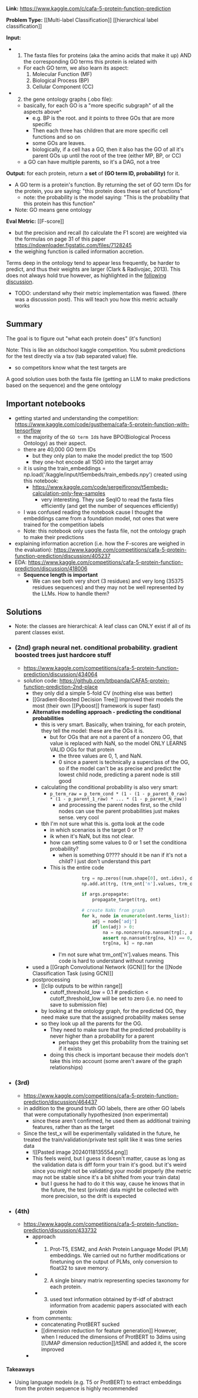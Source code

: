 **Link:** https://www.kaggle.com/c/cafa-5-protein-function-prediction

**Problem Type:** [[Multi-label Classification]] [[hierarchical label classification]]

**Input:**
- 1) The fasta files for proteins (aka the amino acids that make it up) AND the corresponding GO terms this protein is related with
	- For each GO term, we also learn its aspect:
		1. Molecular Function (MF)
		2. Biological Process (BP)
		3. Cellular Component (CC)
- 2) the gene ontology graphs (.obo file):
	- basically, for each GO is a "more specific subgraph" of all the aspects above^
		- e.g. BP is the root. and it points to three GOs that are more specific
		- Then each three has children that are more specific cell functions and so on
		- some GOs are leaves.
		- biologically, if a cell has a GO, then it also has the GO of all it's parent GOs up until the root of the tree (either MP, BP, or CC)
	- a GO can have multiple parents, so it's a DAG, not a tree

**Output:** for each protein, return a **set** of **(GO term ID, probability)** for it.
- A GO term is a protein's function. By returning the set of GO term IDs for the protein, you are saying: "this protein does these set of functions"
	- note: the probability is the model saying: "This is the probability that this protein has this function"
- Note: GO means gene ontology

**Eval Metric:** [[F-score]]
- but the precision and recall (to calculate the F1 score) are weighted via the formulas on page 31 of this paper https://ndownloader.figstatic.com/files/7128245
- the weighing function is called information accretion.

Terms deep in the ontology tend to appear less frequently, be harder to predict, and thus their weights are larger (Clark & Radivojac, 2013). This does not always hold true however, as highlighted in the [following discussion](https://www.kaggle.com/competitions/cafa-5-protein-function-prediction/discussion/405237).

- TODO: understand why their metric implementation was flawed. (there was a discussion post). This will teach you how this metric actually works
## Summary
The goal is to figure out "what each protein does" (it's function)

Note: This is like an oldschool kaggle competition. You submit predictions for the test directly via a tsv (tab separated value) file.
- so competitors know what the test targets are

A good solution uses both the fasta file (getting an LLM to make predictions based on the sequence) and the gene ontology

## Important notebooks
- getting started and understanding the competition: https://www.kaggle.com/code/gusthema/cafa-5-protein-function-with-tensorflow
	- the majority of the `GO term Id`s have BPO(Biological Process Ontology) as their aspect.
	- there are 40,000 GO term IDs
		- but they only plan to make the model predict the top 1500
		- they one-hot encode all 1500 into the target array
	- it is using the train_embeddings = np.load('/kaggle/input/t5embeds/train_embeds.npy') created using this notebook:
		- https://www.kaggle.com/code/sergeifironov/t5embeds-calculation-only-few-samples
			- very interesting. They use SeqIO to read the fasta files efficiently (and get the number of sequences efficiently)
	- I was confused reading the notebook cause I thought the embeddings came from a foundation model, not ones that were trained for the competition labels
	- Note: this notebook only uses the fasta file, not the ontology graph to make their predictions
- explaining information accretion (i.e. how the F-scores are weighed in the evaluation): https://www.kaggle.com/competitions/cafa-5-protein-function-prediction/discussion/405237
- EDA: https://www.kaggle.com/competitions/cafa-5-protein-function-prediction/discussion/418006
	- **Sequence length is important**
		- We can see both very short (3 residues) and very long (35375 residues sequences) and they may not be well represented by the LLMs. How to handle them?
## Solutions

- Note: the classes are hierarchical: A leaf class can ONLY exist if all of its parent classes exist.

- ### (2nd) graph neural net. conditional probability. gradient boosted trees just hardcore stuff
	- https://www.kaggle.com/competitions/cafa-5-protein-function-prediction/discussion/434064
	- solution code: https://github.com/btbpanda/CAFA5-protein-function-prediction-2nd-place
		- they only did a simple 5-fold CV (nothing else was better)
		- [[Gradient-Boosted Decision Tree]] improved their models the most (their own [[Pyboost]] framework is super fast)
		- **Alternative modelling approach - predicting the conditional probabilities**
			- this is very smart. Basically, when training, for each protein, they tell the model: these are the OGs it is.
				- but for OGs that are not a parent of a nonzero OG, that value is replaced with NaN, so the model ONLY LEARNS VALID OGs for that protein
					- the three values are 0, 1, and NaN.
					- 0 since a parent is technically a superclass of the OG, so if the model can't be as precise and predict the lowest child node, predicting a parent node is still good
			- calculating the conditional probability is also very smart:
				- `p_term_raw = p_term_cond * (1 - (1 - p_parent_0_raw) * (1 - p_parent_1_raw) * ... * (1 - p_parent_N_raw))`
					- and processing the parent nodes first, so the child nodes can use the parent probabilities just makes sense. very cool
			- tbh I'm not sure what this is. gotta look at the code
				- in which scenarios is the target 0 or 1?
				- ik when it's NaN, but itss not clear.
				- how can setting some values to 0 or 1 set the conditiona probability?
					- when is something 0???? should it be nan if it's not a child? I just don't understand this part
				- This is the entire code
					```python
								trg = np.zeros((num.shape[0], ont.idxs), dtype=np.float32)
								np.add.at(trg, (trm_ont['n'].values, trm_ont['id'].values), 1)
					
								if args.propagate:
									propagate_target(trg, ont)
					
								# create NaNs from graph
								for k, node in enumerate(ont.terms_list):
									adj = node['adj']
									if len(adj) > 0:
										na = np.nonzero(np.nansum(trg[:, adj], axis=1) == 0)[0]
										assert np.nansum(trg[na, k]) == 0, 'Should be empty'
										trg[na, k] = np.nan
					```
					- I'm not sure what trm_ont['n'].values means. This code is hard to understand without running
		- used a [[Graph Convolutional Network (GCN)]] for the [[Node Classification Task (using GCN)]]
		- postprocessing
			- [[clip outputs to be within range]]
				- cutoff_threshold_low = 0.1  # prediction < cutoff_threshold_low will be set to zero (i.e. no need to save to submission file)
			- by looking at the ontology graph, for the predicted OG, they need make sure that the assigned probability makes sense
			- so they look up all the parents for the OG.
				- They need to make sure that the predicted probability is never higher than a probability for a parent
					- perhaps they get this probability from the training set if it exists
				- doing this check is important because their models don't take this into account (some aren't aware of the graph relationships)
- ### (3rd)
	- https://www.kaggle.com/competitions/cafa-5-protein-function-prediction/discussion/464437
	- in addition to the ground truth GO labels, there are other GO labels that were computationally hypothesized (non experimental)
		- since these aren't confirmed, he used them as additional training features, rather than as the target
	- Since the test_x will be experimentally validated in the future, he treated the train/validation/private test split like it was time series data
		- ![[Pasted image 20240118135554.png]]
		- This feels weird, but I guess it doesn't matter, cause as long as the validation data is diff form your train it's good. but it's weird since you might not be validating your model properly (the metric may not be stable since it's a bit shifted from your train data)
			- but I guess he had to do it this way, cause he knows that in the future, the test (private) data might be collected with more precision, so the drift is expected
- ### (4th)
	- https://www.kaggle.com/competitions/cafa-5-protein-function-prediction/discussion/433732
		- approach
			- 1) Prot-T5, ESM2, and Ankh Protein Language Model (PLM) embeddings. We carried out no further modifications or finetuning on the output of PLMs, only conversion to float32 to save memory.
			- 2) A single binary matrix representing species taxonomy for each protein.
			- 3) used text information obtained by tf-idf of abstract information from academic papers associated with each protein
		- from comments:
			- concatenating ProtBERT sucked
			- [[dimension reduction for feature generation]] However, when I reduced the dimensions of ProtBERT to 3dims using [[UMAP dimension reduction]]/tSNE and added it, the score improved
		- 
#### Takeaways
- Using language models (e.g. T5 or ProtBERT) to extract embeddings from the protein sequence is highly recommended